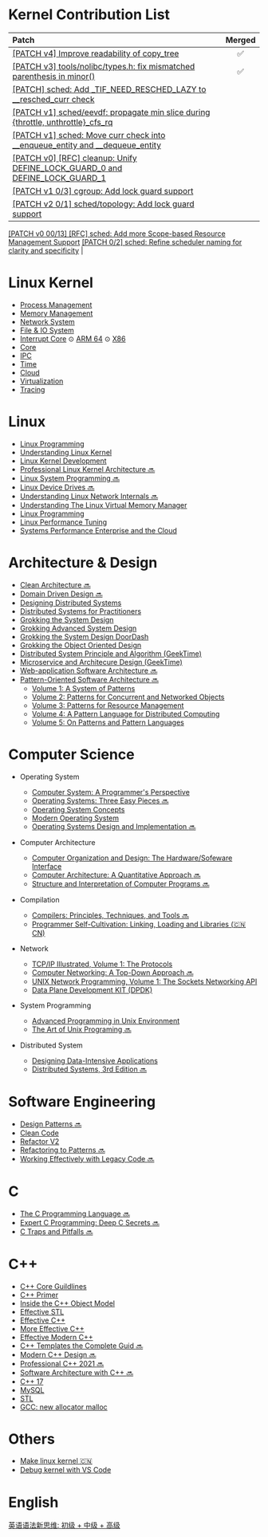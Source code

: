 # Kernel Contribution List

Patch | Merged
 :- | :-:
[[PATCH v4] Improve readability of copy_tree](https://lore.kernel.org/all/20240606173912.99442-1-jemmywong512@gmail.com/) | :white_check_mark:
[[PATCH v3] tools/nolibc/types.h: fix mismatched parenthesis in minor()](https://lore.kernel.org/all/20250411073624.22153-1-jemmywong512@gmail.com/) | :white_check_mark:
[[PATCH] sched: Add _TIF_NEED_RESCHED_LAZY to __resched_curr check](https://lore.kernel.org/all/20250928151421.60919-1-jemmywong512@gmail.com/) |
[[PATCH v1] sched/eevdf: propagate min slice during {throttle, unthrottle}_cfs_rq](https://lore.kernel.org/all/20250714040516.10196-1-jemmywong512@gmail.com/) |
[[PATCH v1] sched: Move curr check into __enqueue_entity and __dequeue_entity](https://lore.kernel.org/all/20250621142055.7110-1-jemmywong512@gmail.com/) |
[[PATCH v0] [RFC] cleanup: Unify DEFINE_LOCK_GUARD_0 and DEFINE_LOCK_GUARD_1](https://lore.kernel.org/all/20250616111436.665171-1-jemmywong512@gmail.com/) |
[[PATCH v1 0/3] cgroup: Add lock guard support](https://lore.kernel.org/all/20250606161841.44354-1-jemmywong512@gmail.com/) |
[[PATCH v2 0/1] sched/topology: Add lock guard support](https://lore.kernel.org/all/20250613083709.19071-2-jemmywong512@gmail.com/) |
[[PATCH v0 00/13] [RFC] sched: Add more Scope-based Resource Management Support](https://lore.kernel.org/all/406C7288-E330-46D3-94A6-F42FB828F613@gmail.com/)
[[PATCH 0/2] sched: Refine scheduler naming for clarity and specificity](https://lore.kernel.org/all/20250219182020.393006-1-jemmywong512@gmail.com/) |

# Linux Kernel

* [Process Management](./linux/linux-proc.md)
* [Memory Management](./linux/linux-mem.md)
* [Network System](./linux/linux-net.md)
* [File & IO System](./linux/linux-file-io.md)
* [Interrupt Core](./linux/linux-intr.md) ⊙ [ARM 64](./linux/linux-intr-arm64.md) ⊙ [X86](./linux/linux-intr-x86.md)
* [Core](./linux/linux-core.md)
* [IPC](./linux/linux-ipc.md)
* [Time](./linux/linux-time.md)
* [Cloud](./linux/linux-cloud.md)
* [Virtualization](./linux/linux-virt.md)
* [Tracing](./linux/linux-trace.md)

# Linux

* [Linux Programming](./linux/linux-programming.md)
* [Understanding Linux Kernel](./linux/understanding-linux-kernel.md)
* [Linux Kernel Development](./linux/linux-kernel-development.md)
* [Professional Linux Kernel Architecture :soon:](./linux/professional-linux-kernel-architecture.md)
* [Linux System Programming :soon:](./linux/linux-system-programming.md)
* [Linux Device Drives :soon:](./linux/linux-device-derives.md)
* [Understanding Linux Network Internals :soon:](./linux/understanding-linux-network-internals.md)
* [Understanding The Linux Virtual Memory Manager](./linux/understanding-the-linux-virtual-memory-manager.md)
* [Linux Programming](./linux/linux-programming.md)
* [Linux Performance Tuning](./linux/linux-performance-tuning.md)
* [Systems Performance Enterprise and the Cloud](./linux/system-performance-enterprise-and-cloud.md)

# Architecture & Design

* [Clean Architecture :soon:]()
* [Domain Driven Design :soon:](./arch/domain-driven-design.md)
* [Designing Distributed Systems](./arch/designing-distributed-systems.md)
* [Distributed Systems for Practitioners](./arch/distributed-systems-for-practitioners.md)
* [Grokking the System Design](./arch/system-design.md)
* [Grokking Advanced System Design](./arch/system-design-advanced.md)
* [Grokking the System Design DoorDash](./arch/system-design-doordash.md)
* [Grokking the Object Oriented Design](./arch/object-oriented-design.md)
* [Distributed System Principle and Algorithm (GeekTime)](./arch/gt-distributed-system-principle-and-algorithm.md)
* [Microservice and Architecure Design (GeekTime)](./arch/gt-microservice-and-architecure-design.md)
* [Web-application Software Architecture :soon:](./arch/web-application-software-architecture.md)
* [Pattern-Oriented Software Architecture :soon:]()
    * [Volume 1: A System of Patterns]()
    * [Volume 2: Patterns for Concurrent and Networked Objects]()
    * [Volume 3: Patterns for Resource Management]()
    * [Volume 4: A Pattern Language for Distributed Computing]()
    * [Volume 5: On Patterns and Pattern Languages]()

# Computer Science

* Operating System
    * [Computer System: A Programmer's Perspective](./cs/computer-system-a-programmers-perspective.md)
    * [Operating Systems: Three Easy Pieces :soon:]()
    * [Operating System Concepts](./cs/operating-system-concepts.md)
    * [Modern Operating System](./cs/modern-operating-system.md)
    * [Operating Systems Design and Implementation :soon:](./cs/computer-system-design-implementation.md)

* Computer Architecture
    * [Computer Organization and Design: The Hardware/Sofeware Interface](./cs/computer-organization-and-design.md)
    * [Computer Architecture: A Quantitative Approach :soon:](./cs/computer-architecture.md)
    * [Structure and Interpretation of Computer Programs :soon:](./cs/structure-and-interpretation-of-computer-programs.md)

* Compilation
    * [Compilers: Principles, Techniques, and Tools :soon:](./cs/compilers-crinciples-techniques-and-tools.md)
    * [Programmer Self-Cultivation: Linking, Loading and Libraries (:cn: CN)](./cs/programmer-self-cultivation-link-load-library.md)

* Network
    * [TCP/IP Illustrated, Volume 1: The Protocols](./cs/tcp-ip-illustrated-volume-1.md)
    * [Computer Networking: A Top-Down Approach :soon:]()
    * [UNIX Network Programming, Volume 1: The Sockets Networking API](./linux/unp.md)
    * [Data Plane Development KIT (DPDK)](./linux/dpdk.md)

* System Programming
    * [Advanced Programming in Unix Environment](./linux/apue.md)
    * [The Art of Unix Programing :soon:](./linux/the-art-of-unix-programing.md)

* Distributed System
    * [Designing Data-Intensive Applications](./arch/designing-data-intensive-applications.md)
    * [Distributed Systems, 3rd Edition :soon:](https://www.distributed-systems.net/index.php/books/ds3/)

# Software Engineering

* [Design Patterns :soon:](./se/design-patterns.md)
* [Clean Code](./se/clean-code.md)
* [Refactor V2](./se/refactoring-2.md)
* [Refactoring to Patterns :soon:](./se/refactoring-to-patterns.md)
* [Working Effectively with Legacy Code :soon:](./se/working-effectively-with-legacy-code.md)

# C

* [The C Programming Language :soon:](./c/the-c-programming-language.md)
* [Expert C Programming: Deep C Secrets :soon:](./c/expert-c-programming.md)
* [C Traps and Pitfalls :soon:](./c/c-traps-and-pitfalls.md)

# C++

* [C++ Core Guildlines](./cpp/cpp-core-guidelines.md)
* [C++ Primer](./cpp/cpp-primer.md)
* [Inside the C++ Object Model](./cpp/inside-the-cpp-object-model.md)
* [Effective STL](./cpp/effective-stl.md)
* [Effective C++](./cpp/effective-cpp.md)
* [More Effective C++](./cpp/more-effective-cpp.md)
* [Effective Modern C++](./cpp/effective-modern-cpp.md)
* [C++ Templates the Complete Guid :soon:](./cpp/cpp-templates-the-complete-guid.md)
* [Modern C++ Design :soon:](./cpp/modern-cpp-design.md)
* [Professional C++ 2021 :soon:]()
* [Software Architecture with C++ :soon:]()
* [C++ 17](./cpp/cpp17.md)
* [MySQL](./cpp/mysql.txt)
* [STL](./cpp/stl.txt)
* [GCC: new allocator malloc](https://github.com/Jemmy512/software-engineer/blob/master/OpenSource/new-allocator-malloc.md)

# Others

* [Make linux kernel :cn:](./make-kernel.md)
* [Debug kernel with VS Code](./linux/vscode-debug-kernel.md)

# English

[英语语法新思维: 初级 + 中级 + 高级](./eng/new-perspective-grammar.md)
